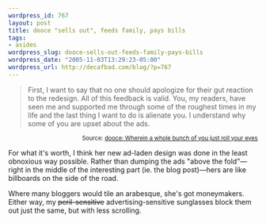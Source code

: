 ```yaml
--- 
wordpress_id: 767
layout: post
title: dooce "sells out", feeds family, pays bills
tags: 
- asides
wordpress_slug: dooce-sells-out-feeds-family-pays-bills
wordpress_date: "2005-11-03T13:29:23-05:00"
wordpress_url: http://decafbad.com/blog/?p=767
---
```

<blockquote cite="http://www.dooce.com/archives/daily/11_01_2005.html">First, I want to say that no one should apologize for their gut reaction to the redesign. All of this feedback is valid. You, my readers, have seen me and supported me through some of the roughest times in my life and the last thing I want to do is alienate you. I understand why some of you are upset about the ads.</blockquote>
<small style="text-align:right; display:block">Source: <a href="http://www.dooce.com/archives/daily/11_01_2005.html">dooce: Wherein a whole bunch of you just roll your eyes</a></small>

For what it's worth, I think her new ad-laden design was done in the least obnoxious way possible.  Rather than dumping the ads "above the fold"—right in the middle of the interesting part (ie. the blog post)—hers are like billboards on the side of the road.  

Where many bloggers would tile an arabesque, she's got moneymakers.  Either way, my <strike>peril-sensitive</strike> advertising-sensitive sunglasses block them out just the same, but with less scrolling.
